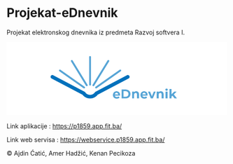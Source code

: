 # Projekat-eDnevnik
Projekat elektronskog dnevnika iz predmeta Razvoj softvera I.

![Image description](logo.png)

Link aplikacije : https://p1859.app.fit.ba/

Link web servisa : https://webservice.p1859.app.fit.ba/

© Ajdin Ćatić, Amer Hadžić, Kenan Pecikoza
